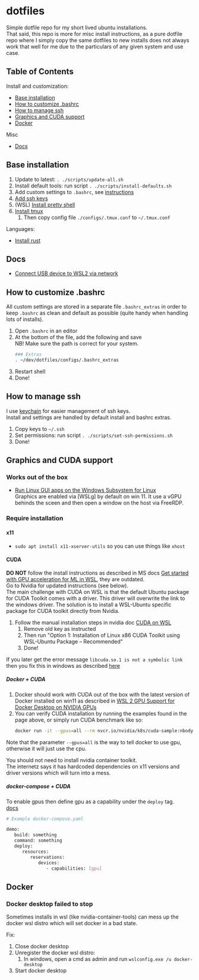 # dotfiles

Simple dotfile repo for my short lived ubuntu installations.  
That said, this repo is more for misc install instructions, as a pure dotfile repo where I simply copy the same dotfiles to new installs does
not always work that well for me due to the particulars of any given system and use case.


## Table of Contents

Install and customization:
- [Base installation](#base-installation)
- [How to customize .bashrc](#how-to-customize-bashrc)
- [How to manage ssh](#how-to-manage-ssh)
- [Graphics and CUDA support](#graphics-and-cuda-support)
- [Docker](#docker)

Misc
- [Docs](#docs)


## Base installation
1. Update to latest: `. ./scripts/update-all.sh`
1. Install default tools: run script `. ./scripts/install-defaults.sh`
1. Add custom settings to `.bashrc`, see [instructions](#how-to-customize-bashrc)
1. [Add ssh keys](#how-to-manage-ssh)
1. (WSL) [Install pretty shell](./oh-my-posh.md)
1. [Install tmux](./tmux.md)  
   1. Then copy config file `./configs/.tmux.conf` to `~/.tmux.conf`

Languages:
- [Install rust](./rust.md)


## Docs

- [Connect USB device to WSL2 via network](./wsl-usb.md#Connect-USB-device-to-WSL2-via-network)


## How to customize .bashrc

All custom settings are stored in a separate file `.bashrc_extras` in order to keep `.bashrc` as clean and default as possible (quite handy when handling lots of installs).

1. Open `.bashrc` in an editor
1. At the bottom of the file, add the following and save  
   NB! Make sure the path is correct for your system.
   ```sh
   ### Extras
   . ~/dev/dotfiles/configs/.bashrc_extras
   ```
1. Restart shell
1. Done!


## How to manage ssh

I use [keychain](https://www.funtoo.org/Funtoo:Keychain) for easier management of ssh keys.  
Install and settings are handled by default install and bashrc extras.

1. Copy keys to `~/.ssh`
1. Set permissions: run script `. ./scripts/set-ssh-permissions.sh`
1. Done!


## Graphics and CUDA support

### Works out of the box

- [Run Linux GUI apps on the Windows Subsystem for Linux](https://docs.microsoft.com/en-us/windows/wsl/tutorials/gui-apps)  
  Graphics are enabled via [WSLg] by default on win 11. It use a vGPU behinds the sceen and then open a window on the host via FreeRDP.

### Require installation

#### x11
- `sudo apt install x11-xserver-utils` so you can use things like `xhost`

#### CUDA

**DO NOT** follow the install instructions as described in MS docs [Get started with GPU acceleration for ML in WSL](https://docs.microsoft.com/en-us/windows/wsl/tutorials/gpu-compute), they are outdated.  
Go to Nvidia for updated instructions (see below).  
The main challenge with CUDA on WSL is that the default Ubuntu package for CUDA Toolkit comes with a driver. This driver will overwrite the link to the windows driver. The solution is to install a WSL-Ubuntu specific package for CUDA toolkit directly from Nvidia.

1. Follow the manual installation steps in nvidia doc [CUDA on WSL](https://docs.nvidia.com/cuda/wsl-user-guide/index.html#getting-started-with-cuda-on-wsl)
   1. Remove old key as instructed
   1. Then run "Option 1: Installation of Linux x86 CUDA Toolkit using WSL-Ubuntu Package – Recommended"
   1. Done!
   
If you later get the error message `libcuda.so.1 is not a symbolic link` then you fix this in windows as described [here](https://github.com/microsoft/WSL/issues/5663#issuecomment-1068499676)


##### Docker + CUDA
1. Docker should work with CUDA out of the box with the latest version of Docker installed on win11 as described in [WSL 2 GPU Support for Docker Desktop on NVIDIA GPUs](https://www.docker.com/blog/wsl-2-gpu-support-for-docker-desktop-on-nvidia-gpus/)
1. You can verify CUDA installation by running the examples found in the page above, or simply run CUDA benchmark like so:  
   ```sh
   docker run -it --gpus=all --rm nvcr.io/nvidia/k8s/cuda-sample:nbody nbody -benchmark
   ```

Note that the parameter `--gpus=all` is the way to tell docker to use gpu, otherwise it will just use the cpu.

You should not need to install nvidia container toolkit.  
The internetz says it has hardcoded dependencies on x11 versions and driver versions which will turn into a mess.

##### docker-compose + CUDA

To enable gpus then define gpu as a capability under the `deploy` tag.  
[docs](https://docs.docker.com/compose/gpu-support/)

```sh
# Example docker-compose.yaml

demo:
   build: something
   command: something
   deploy:
      resources:
         reservations:
            devices:
               - capabilities: [gpu]
```


## Docker

### Docker desktop failed to stop

Sometimes installs in wsl (like nvidia-container-tools) can mess up the docker wsl distro which will set docker in a bad state.  

Fix:
1. Close docker desktop
1. Unregister the docker wsl distro: 
   1. In windows, open a cmd as admin and run `wslconfig.exe /u docker-desktop`
1. Start docker desktop








